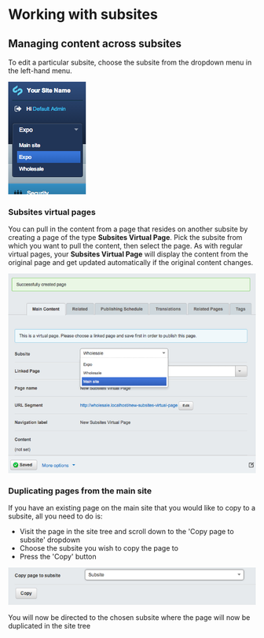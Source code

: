 # Working with subsites

## Managing content across subsites

To edit a particular subsite, choose the subsite from the dropdown menu in the left-hand menu.

![Subsites dropdown](_images/subsites-dropdown.png)

### Subsites virtual pages

You can pull in the content from a page that resides on another subsite by creating a page of the type **Subsites
Virtual Page**. Pick the subsite from which you want to pull the content, then select the page. As with regular virtual
pages, your **Subsites Virtual Page** will display the content from the original page and get updated automatically if
the original content changes.

![Subsites virtual page](_images/subsites-virtual-page.jpg)

### Duplicating pages from the main site

If you have an existing page on the main site that you would like to copy to a subsite, all you need to do is:

 * Visit the page in the site tree and scroll down to the 'Copy page to subsite' dropdown
 * Choose the subsite you wish to copy the page to
 * Press the 'Copy' button

![Subsites copy page from main site](_images/copy-page-to-subsite.jpg)

You will now be directed to the chosen subsite where the page will now be duplicated in the site tree